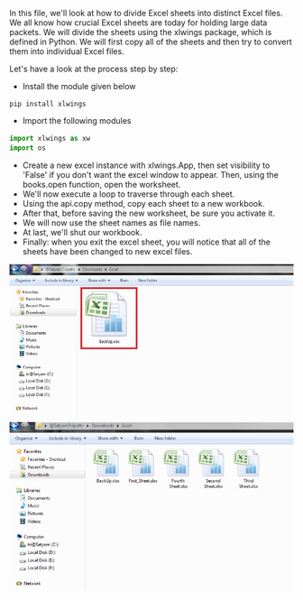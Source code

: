 In this file, we'll look at how to divide Excel sheets into distinct Excel files. We all know how crucial Excel sheets are today for holding large data packets. We will divide the sheets using the xlwings package, which is defined in Python. We will first copy all of the sheets and then try to convert them into individual Excel files.

Let's have a look at the process step by step:

- Install the module given below
```pytho
pip install xlwings
```
- Import the following modules
```python
import xlwings as xw
import os 
```
- Create a new excel instance with xlwings.App, then set visibility to 'False' if you don't want the excel window to appear. Then, using the books.open function, open the worksheet.
- We'll now execute a loop to traverse through each sheet.
- Using the api.copy method, copy each sheet to a new workbook.
- After that, before saving the new worksheet, be sure you activate it.
- We will now use the sheet names as file names.
- At last, we'll shut our workbook.
- Finally: when you exit the excel sheet, you will notice that all of the sheets have been changed to new excel files.

![](Images/output_2.jpg)
![](Images/output_1.jpg)
